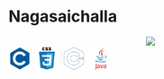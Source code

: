 # Nagasaichalla
<div id="header" align="center">
  <img src="https://media.giphy.com/media/M9gbBd9nbDrOTu1Mqx/giphy.gif" width="100"/>
</div>
<div>
  <img src="https://github.com/devicons/devicon/blob/master/icons/c/c-plain.svg" title="C" alt="Java" width="40" height="40"
    margin-left="100px"/>&nbsp;
  <img src="https://github.com/devicons/devicon/blob/master/icons/css3/css3-original-wordmark.svg" title="css" alt="Java" width="40" height="40"/>&nbsp;
  <img src="https://github.com/devicons/devicon/blob/master/icons/cplusplus/cplusplus-line.svg" title="C" alt="Java" width="40" height="40"/>&nbsp;
  <img src="https://github.com/devicons/devicon/blob/master/icons/java/java-original-wordmark.svg" title="C" alt="Java" width="40" height="40"/>&nbsp;
</div>
<a href="https://www.codechef.com/users/nagasai_01>CODECHEF</a>
